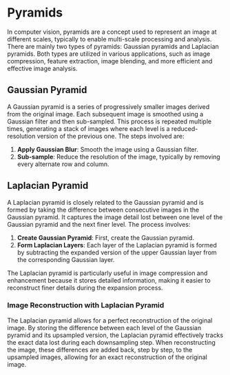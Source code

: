 # Pyramids

In computer vision, pyramids are a concept used to represent an image at different scales, typically to enable multi-scale processing and analysis. There are mainly two types of pyramids: Gaussian pyramids and Laplacian pyramids. Both types are utilized in various applications, such as image compression, feature extraction, image blending, and more efficient and effective image analysis.

## Gaussian Pyramid

A Gaussian pyramid is a series of progressively smaller images derived from the original image. Each subsequent image is smoothed using a Gaussian filter and then sub-sampled. This process is repeated multiple times, generating a stack of images where each level is a reduced-resolution version of the previous one. The steps involved are:

1. **Apply Gaussian Blur**: Smooth the image using a Gaussian filter.
2. **Sub-sample**: Reduce the resolution of the image, typically by removing every alternate row and column.

## Laplacian Pyramid

A Laplacian pyramid is closely related to the Gaussian pyramid and is formed by taking the difference between consecutive images in the Gaussian pyramid. It captures the image detail lost between one level of the Gaussian pyramid and the next finer level. The process involves:

1. **Create Gaussian Pyramid**: First, create the Gaussian pyramid.
2. **Form Laplacian Layers**: Each layer of the Laplacian pyramid is formed by subtracting the expanded version of the upper Gaussian layer from the corresponding Gaussian layer.

The Laplacian pyramid is particularly useful in image compression and enhancement because it stores detailed information, making it easier to reconstruct finer details during the expansion process.

### Image Reconstruction with Laplacian Pyramid

The Laplacian pyramid allows for a perfect reconstruction of the original image. By storing the difference between each level of the Gaussian pyramid and its upsampled version, the Laplacian pyramid effectively tracks the exact data lost during each downsampling step. When reconstructing the image, these differences are added back, step by step, to the upsampled images, allowing for an exact reconstruction of the original image.

